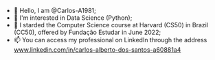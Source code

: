 - 👋 Hello, I am @Carlos-A1981;
- 👀 I'm interested in Data Science (Python);
- 🌱 I starded the Computer Science course at Harvard (CS50) in Brazil (CC50), offered by Fundação Estudar in June 2022;
- 📫 You can access my professional on LinkedIn through the address www.linkedin.com/in/carlos-alberto-dos-santos-a60881a4
  


<!---
Carlos-A1981/Carlos-A1981 is a ✨ special ✨ repository because its `README.md` (this file) appears on your GitHub profile.
You can click the Preview link to take a look at your changes.
--->
